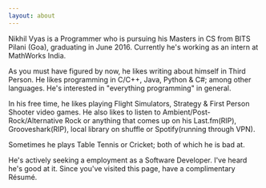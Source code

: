 ```yaml
---
layout: about
---
```


Nikhil Vyas is a Programmer who is pursuing his Masters in CS from BITS Pilani (Goa), graduating in June 2016. Currently he's working as an intern at MathWorks India.

As you must have figured by now, he likes writing about himself in Third Person.
He likes programming in C/C++, Java, Python & C#; among other languages. He's interested in "everything programming" in general. 

In his free time, he likes playing Flight Simulators, Strategy & First Person Shooter video games. He also likes to listen to Ambient/Post-Rock/Alternative Rock or anything that comes up on his Last.fm(RIP), Grooveshark(RIP), local library on shuffle or Spotify(running through VPN).

Sometimes he plays Table Tennis or Cricket; both of which he is bad at.

He's actively seeking a employment as a Software Developer. I've heard he's good at it. Since you've visited this page, have a complimentary Résumé.